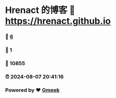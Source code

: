 # Hrenact 的博客 :link: https://hrenact.github.io 
### :page_facing_up: [6](https://hrenact.github.io/tag.html) 
### :speech_balloon: 1 
### :hibiscus: 10855 
### :alarm_clock: 2024-08-07 20:41:16 
### Powered by :heart: [Gmeek](https://github.com/Meekdai/Gmeek)

